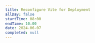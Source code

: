 ```yaml
---
title: Reconfigure Vite for Deployment
allDay: false
startTime: 08:00
endTime: 10:00
date: 2024-06-07
completed: null
---
```

